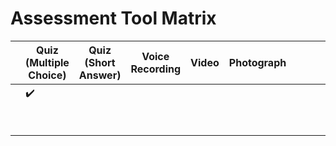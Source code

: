 # Assessment Tool Matrix

|   | Quiz (Multiple Choice) | Quiz (Short Answer) | Voice Recording | Video | Photograph |   |   |   |   |
|---|------------------------|---------------------|-----------------|-------|------------|---|---|---|---|
|   | :heavy_check_mark:     |                     |                 |       |            |   |   |   |   |
|   |                        |                     |                 |       |            |   |   |   |   |
|   |                        |                     |                 |       |            |   |   |   |   |
|   |                        |                     |                 |       |            |   |   |   |   |
|   |                        |                     |                 |       |            |   |   |   |   |
|   |                        |                     |                 |       |            |   |   |   |   |
|   |                        |                     |                 |       |            |   |   |   |   |
|   |                        |                     |                 |       |            |   |   |   |   |
|   |                        |                     |                 |       |            |   |   |   |   |
